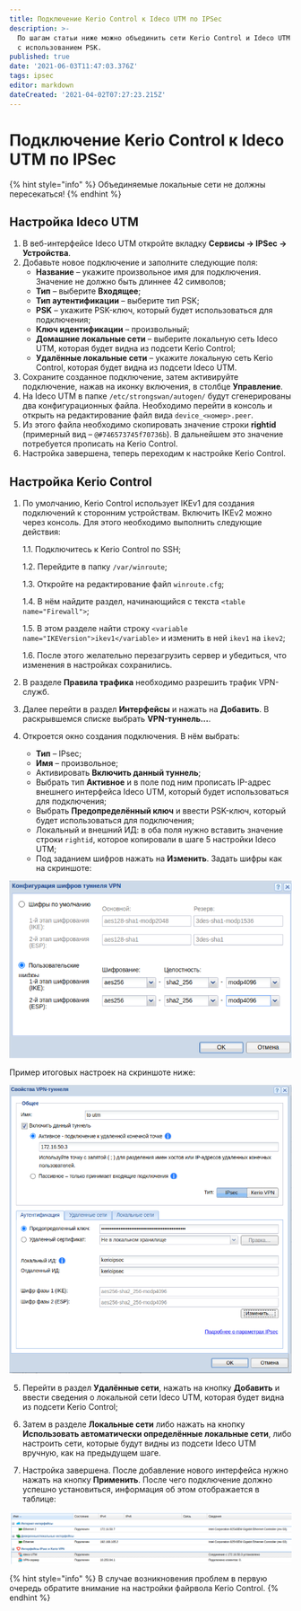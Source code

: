 ```yaml
---
title: Подключение Kerio Control к Ideco UTM по IPSec
description: >-
  По шагам статьи ниже можно объединить сети Kerio Control и Ideco UTM по IPsec
  с использованием PSK.
published: true
date: '2021-06-03T11:47:03.376Z'
tags: ipsec
editor: markdown
dateCreated: '2021-04-02T07:27:23.215Z'
---
```


# Подключение Kerio Control к Ideco UTM по IPSec

{% hint style="info" %}
Объединяемые локальные сети не должны пересекаться!
{% endhint %}

## Настройка Ideco UTM

1. В веб-интерфейсе Ideco UTM откройте вкладку **Сервисы -&gt; IPSec -&gt; Устройства**.
2. Добавьте новое подключение и заполните следующие поля:
   * **Название** – укажите произвольное имя для подключения. Значение не должно быть длиннее 42 символов;
   * **Тип** – выберите **Входящее**;
   * **Тип аутентификации** – выберите тип PSK;
   * **PSK** – укажите PSK-ключ, который будет использоваться для подключения;
   * **Ключ идентификации** – произвольный;
   * **Домашние локальные сети** – выберите локальную сеть Ideco UTM, которая будет видна из подсети Kerio Control;
   * **Удалённые локальные сети** – укажите локальную сеть Kerio Control, которая будет видна из подсети Ideco UTM.
3. Сохраните созданное подключение, затем активируйте подключение, нажав на иконку включения, в столбце **Управление**.
4. На Ideco UTM в папке `/etc/strongswan/autogen/` будут сгенерированы два конфигурационных файла. Необходимо перейти в консоль и открыть на редактирование файл вида `device_<номер>.peer`.
5. Из этого файла необходимо скопировать значение строки **rightid** \(примерный вид – `@#746573745f70736b`\). В дальнейшем это значение потребуется прописать на Kerio Control.
6. Настройка завершена, теперь переходим к настройке Kerio Control.

## Настройка Kerio Control

1. По умолчанию, Kerio Control использует IKEv1 для создания подключений к сторонним устройствам. Включить IKEv2 можно через консоль. Для этого необходимо выполнить следующие действия:

    1.1. Подключитесь к Kerio Control по SSH;

    1.2. Перейдите в папку `/var/winroute`;

    1.3. Откройте на редактирование файл `winroute.cfg`;

    1.4. В нём найдите раздел, начинающийся с текста `<table name="Firewall">`;

    1.5. В этом разделе найти строку `<variable name="IKEVersion">ikev1</variable>` и изменить в ней `ikev1` на `ikev2`;

    1.6. После этого желательно перезагрузить сервер и убедиться, что изменения в настройках сохранились.

2. В разделе **Правила трафика** необходимо разрешить трафик VPN-служб.
3. Далее перейти в раздел **Интерфейсы** и нажать на **Добавить**. В раскрывшемся списке выбрать **VPN-туннель...**. 
4. Откроется окно создания подключения. В нём выбрать:
   * **Тип** – IPsec;
   * **Имя** – произвольное;
   * Активировать **Включить данный туннель**;
   * Выбрать тип **Активное** и в поле под ним прописать IP-адрес внешнего интерфейса Ideco UTM, который будет использоваться для подключения;
   * Выбрать **Предопределённый ключ** и ввести PSK-ключ, который будет использоваться для подключения;
   * Локальный и внешний ИД: в оба поля нужно вставить значение строки `rightid`, которое копировали в шаге 5 настройки Ideco UTM;
   * Под заданием шифров нажать на **Изменить**. Задать шифры как на скриншоте:

![](../../../../.gitbook/assets/conf-tunnel-vpn.png)

Пример итоговых настроек на скриншоте ниже:

![](../../../../.gitbook/assets/docs_encryption.png)

5. Перейти в раздел **Удалённые сети**, нажать на кнопку **Добавить** и ввести сведения о локальной сети Ideco UTM, которая будет видна из подсети Kerio Control;

6. Затем в разделе **Локальные сети** либо нажать на кнопку **Использовать автоматически определённые локальные сети**, либо настроить сети, которые будут видны из подсети Ideco UTM вручную, как на предыдущем шаге.

7. Настройка завершена. После добавление нового интерфейса нужно нажать на кнопку **Применить**. После чего подключение должно успешно установиться, информация об этом отображается в таблице:

![](../../../../.gitbook/assets/17072232%20%282%29%20%282%29%20%282%29%20%282%29%20%282%29%20%282%29%20%281%29.png)

{% hint style="info" %}
В случае возникновения проблем в первую очередь обратите внимание на настройки файрвола Kerio Control. 
{% endhint %}

